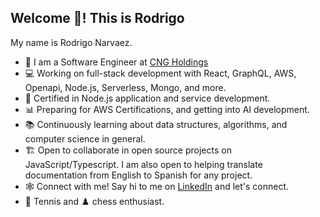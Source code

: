 ## Welcome 👋! This is Rodrigo

My name is Rodrigo Narvaez.
- 💼 I am a Software Engineer at [CNG Holdings](https://github.com/CNGHoldingsInc)
- 💻 Working on full-stack development with React, GraphQL, AWS, Openapi, Node.js, Serverless, Mongo, and more.
- 🥇 Certified in Node.js application and service development.
- 📊 Preparing for AWS Certifications, and getting into AI development.
- 📚 Continuously learning about data structures, algorithms, and computer science in general.
- 🏗️ Open to collaborate in open source projects on JavaScript/Typescript. I am also open to helping translate documentation from English to Spanish for any project.
- 🕸️ Connect with me! Say hi to me on [LinkedIn](https://www.linkedin.com/in/ronarvaez/) and let's connect.
- 🎾 Tennis and ♟️ chess enthusiast.
<!--
**rodrigonarvaez/rodrigonarvaez** is a ✨ _special_ ✨ repository because its `README.md` (this file) appears on your GitHub profile.

Here are some ideas to get you started:

- 🔭 I’m currently working on ...
- 🌱 I’m currently learning ...
- 👯 I’m looking to collaborate on ...
- 🤔 I’m looking for help with ...
- 💬 Ask me about ...
- 📫 How to reach me: ...
- 😄 Pronouns: ...
- ⚡ Fun fact: ...
-->
